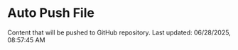 # Auto Push File

Content that will be pushed to GitHub repository.
Last updated: 06/28/2025, 08:57:45 AM